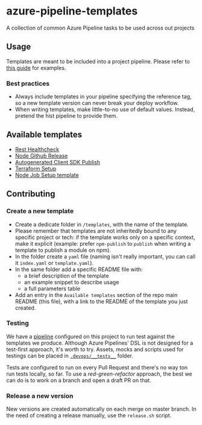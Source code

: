 # azure-pipeline-templates
A collection of common Azure Pipeline tasks to be used across out projects

## Usage
Templates are meant to be included into a project pipeline. Please refer to [this guide](https://github.com/MicrosoftDocs/azure-devops-docs/blob/master/docs/pipelines/process/templates.md#use-other-repositories) for examples.

### Best practices
* Always include templates in your pipeline specifying the reference tag, so a new template version can never break your deploy workflow.
* When writing templates, make little-to-no use of default values. Instead, pretend the hist pipeline to provide them.

## Available templates

* [Rest Healthcheck](templates/rest-healthcheck)
* [Node Github Release](templates/node-github-release)
* [Autogenerated Client SDK Publish](templates/client-sdk-publish)
* [Terraform Setup](templates/terraform-setup)
* [Node Job Setup template](templates/node-job-setup)

## Contributing

### Create a new template
* Create a dedicate folder in `/templates`, with the name of the template.
* Please remember that templates are not inheritedly bound to any specific project or tech: if the template works only on a specific context, make it explicit (example: prefer `npm-publish` to `publish` when writing a template to publish a module on npm).
* In the folder create a `yaml` file (naming isn't really important, you can call it `index.yaml` or `template.yaml`).
* In the same folder add a specific README file with:
  * a brief description of the template
  * an example snippet to describe usage
  * a full parameters table
* Add an entry in the `Available templates` section of the repo main README (this file), with a link to the README of the template you just created.
### Testing
We have a [pipeline](.devops/test-pipelines.yaml) configured on this project to run test against the templates we produce. Although Azure Pipelines' DSL is not designed for a test-first approach, it's worth to try. Assets, mocks and scripts used for testings can be placed in [`.devops/__tests__`](.devops/__tests__) folder.

Tests are configured to run on every Pull Request and there's no way ton run tests locally, so far. To use a _red-green-refactor_ approach, the best we can do is to work on a branch and open a draft PR on that.

### Release a new version
New versions are created automatically on each merge on master branch. In the need of creating a release manually, use the `release.sh` script.
